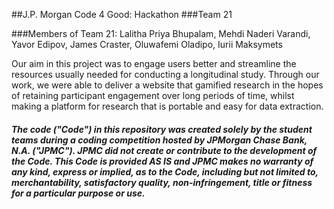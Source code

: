 ##J.P. Morgan Code 4 Good: Hackathon
###Team 21

###Members of Team 21: Lalitha Priya Bhupalam, Mehdi Naderi Varandi, Yavor Edipov, James Craster, Oluwafemi Oladipo, Iurii Maksymets

Our aim in this project was to engage users better and streamline the resources usually needed for conducting a longitudinal study. Through our work, we were able to deliver a website that gamified research in the hopes of retaining participant engagement over long periods of time, whilst making a platform for research that is portable and easy for data extraction.


##### The code ("Code") in this repository was created solely by the student teams during a coding competition hosted by JPMorgan Chase Bank, N.A. ("JPMC").						JPMC did not create or contribute to the development of the Code.  This Code is provided AS IS and JPMC makes no warranty of any kind, express or implied, as to the Code,						including but not limited to, merchantability, satisfactory quality, non-infringement, title or fitness for a particular purpose or use.
